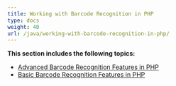 ```yaml
---
title: Working with Barcode Recognition in PHP
type: docs
weight: 40
url: /java/working-with-barcode-recognition-in-php/
---
```


**This section includes the following topics:**

- [Advanced Barcode Recognition Features in PHP](/barcode/java/advanced-barcode-recognition-features-in-php/)
- [Basic Barcode Recognition Features in PHP](/barcode/java/basic-barcode-recognition-features-in-php/)
